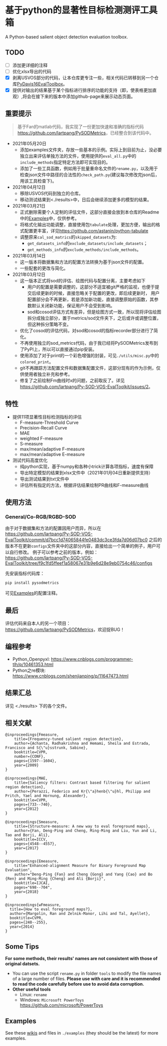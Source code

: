 # 基于python的显著性目标检测测评工具箱

A Python-based salient object detection evaluation toolbox.

## TODO

- [ ] 添加更详细的注释
- [ ] 优化xlsx导出的代码
- [X] 剥离USVOS部分的代码，让本仓库更专注一些，相关代码已转移到另一个仓库[PyDavis16EvalToolbox](https://github.com/lartpang/PyDavis16EvalToolbox)。
- [X] 提供对输出的结果基于某个指标进行排序的功能的支持（即，使表格更加直观）,将会在接下来的版本中添加github-page来展示动态页面。

## 重要提示

> 基于Fan的matlab代码，我实现了一份更加快速和准确的指标代码<https://github.com/lartpang/PySODMetrics>，已经整合到该代码中。

- 2021年05月20日
    - 添加examples文件夹，存放一些基本的示例。实际上到目前为止，没必要独立出来评估单独方法的文件，使用提供的`eval_all.py`中的`include_methods`指定特定方法即可实现目的。
    - 添加了一些工具函数，例如用于批量重命名文件的`rename.py`，以及用于检查json文件中路径的合法性的`check_path.py`(建议每次修改完json后，用该工具检查下)。
- 2021年04月12日
    - 移除USVOS代码到独立的仓库。
    - 移动测试结果到<./results>中，日后会继续添加更多的模型的结果。
- 2021年03月21日
    - 正式删除需要个人定制的评估文件，这部分直接会放到本仓库的Readme中的[Examples](#Examples)中，仅供参考。
    - 将格式化输出功能调整，直接使用包`tabulate`处理，更加方便，输出的格式配置更丰富，详见<https://github.com/astanin/python-tabulate>
    - 调整原来`cal_sod_matrics`的`skipped_datasets`为:
      - `get_datasets_info`的`exclude_datasets/include_datasets`；
      - `get_methods_info`的`exclude_methods/include_methods`。
- 2021年03月14日
    - 这一版本将数据集和方法的配置方法转换为基于json文件的配置。
    - 一些配套的更改与简化。
- 2021年03月12日
    - 这一版本正式将sod的评估、绘图代码与配置分离，主要考虑如下
        - 用户的配置是需要调整的，这部分不适宜被git严格的监视，也便于提交后续更新的时候，直接忽略关于配置的更改，即后续更新时，
          用户配置部分会不再更新，若是添加新功能，直接调整原始的函数，其参数默认关闭新功能，保证用户不会受到影响。
        - sod和cosod评估方式有差异，但是绘图方式一致，所以现将评估绘图拆分成独立部分，置于metrics/sod文件夹下，之后或许或调整位置， 但这种拆分策略不变。
    - 优化了cosod的评估代码，对sod和cosod的指标recorder部分进行了简化。
    - 不再使用独立的sod_metrics代码，由于我已经将PySODMetrics发布到了PyPI上，所以可以直接通过pip安装。
    - 使用添加了对于print的一个彩色增强的封装，可见`./utils/misc.py`中的`colored_print`。
    - git不再跟踪方法配置文件和数据集配置文件，这部分现有的作为示例，仅供使用者独立补充和参考。
    - 修复了之前绘制Fm曲线时x的问题，之前取反了。详见<https://github.com/lartpang/Py-SOD-VOS-EvalToolkit/issues/2>。

## 特性

* 提供11项显著性目标检测指标的评估
    - F-measure-Threshold Curve
    - Precision-Recall Curve
    - MAE
    - weighted F-measure
    - S-measure
    - max/mean/adaptive F-measure
    - max/mean/adaptive E-measure
* 测试代码高度优化
    - 纯python实现，基于numpy和各种小trick计算各项指标，速度有保障
    - 导出特定模型的结果到xlsx文件中（2021年01月04日重新提供支持）
    - 导出测试结果到txt文件中
    - 评估所有指定的方法，根据评估结果绘制PR曲线和F-measure曲线

## 使用方法

### General/Co-RGB/RGBD-SOD

由于对于数据集和方法的配置因用户而异，所以在<https://github.com/lartpang/Py-SOD-VOS-EvalToolkit/commit/d7bcc1d74065844fe0483dc3ce3fda7d06d07bc0>
之后的版本不在更新`configs`文件夹中的这部分内容，直接给出一个简单的例子，用户可以自行修改。
例子可以参考之前的版本，例如：<https://github.com/lartpang/Py-SOD-VOS-EvalToolkit/tree/f9c1fd5ffeef1a58067e31b9e6d28e9eb0754c46/configs>

先安装指标代码库：

```python
pip install pysodmetrics
```

可见[Examples](#Examples)的配置注释。

## 最后

评估代码来自本人的另一个项目：<https://github.com/lartpang/PySODMetrics>，欢迎捉BUG！

## 编程参考

- Python_Openpyxl: <https://www.cnblogs.com/programmer-tlh/p/10461353.html>
- Python之re模块: <https://www.cnblogs.com/shenjianping/p/11647473.html>

## 结果汇总

详见 <./results> 下的各个文件。

## 相关文献

```text
@inproceedings{Fmeasure,
    title={Frequency-tuned salient region detection},
    author={Achanta, Radhakrishna and Hemami, Sheila and Estrada, Francisco and S{\"u}sstrunk, Sabine},
    booktitle=CVPR,
    number={CONF},
    pages={1597--1604},
    year={2009}
}

@inproceedings{MAE,
    title={Saliency filters: Contrast based filtering for salient region detection},
    author={Perazzi, Federico and Kr{\"a}henb{\"u}hl, Philipp and Pritch, Yael and Hornung, Alexander},
    booktitle=CVPR,
    pages={733--740},
    year={2012}
}

@inproceedings{Smeasure,
    title={Structure-measure: A new way to eval foreground maps},
    author={Fan, Deng-Ping and Cheng, Ming-Ming and Liu, Yun and Li, Tao and Borji, Ali},
    booktitle=ICCV,
    pages={4548--4557},
    year={2017}
}

@inproceedings{Emeasure,
    title="Enhanced-alignment Measure for Binary Foreground Map Evaluation",
    author="Deng-Ping {Fan} and Cheng {Gong} and Yang {Cao} and Bo {Ren} and Ming-Ming {Cheng} and Ali {Borji}",
    booktitle=IJCAI,
    pages="698--704",
    year={2018}
}

@inproceedings{wFmeasure,
  title={How to eval foreground maps?},
  author={Margolin, Ran and Zelnik-Manor, Lihi and Tal, Ayellet},
  booktitle=CVPR,
  pages={248--255},
  year={2014}
}
```

## Some Tips

**For some methods, their results' names are not consistent with those of original datsets.**
- You can use the script `rename.py` in folder `tools` to modify the file names of a large number of files. **Please use with care and it is recommended to read the code carefully before use to avoid data corruption.**
- **Other useful tools**
  - Linux: `rename`
  - Windows: `Microsoft PowerToys` <https://github.com/microsoft/PowerToys>

## Examples

See these [wikis](https://github.com/lartpang/PySODEvalToolkit/wiki) and files in `./examples` (they should be the latest) for more examples.
